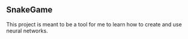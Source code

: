 ## SnakeGame

This project is meant to be a tool for me to learn how to create and use neural networks.
